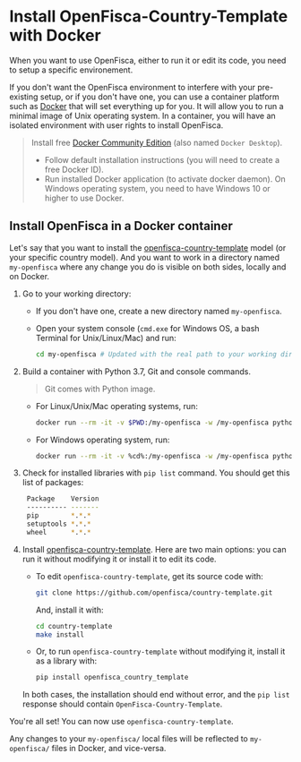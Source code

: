 # Install OpenFisca-Country-Template with Docker

When you want to use OpenFisca, either to run it or edit its code, you need to setup a specific environement.

If you don't want the OpenFisca environment to interfere with your pre-existing setup, or if you don't have one, you can use a container platform such as [Docker](https://www.docker.com) that will set everything up for you. It will allow you to run a minimal image of Unix operating system.
In a container, you will have an isolated environment with user rights to install OpenFisca.

> Install free [Docker Community Edition](https://docs.docker.com/install/#supported-platforms) (also named `Docker Desktop`).
> * Follow default installation instructions (you will need to create a free Docker ID).
> * Run installed Docker application (to activate docker daemon). 
> On Windows operating system, you need to have Windows 10 or higher to use Docker.

## Install OpenFisca in a Docker container

Let's say that you want to install the [openfisca-country-template](https://github.com/openfisca/country-template) model (or your specific country model). And you want to work in a directory named `my-openfisca` where any change you do is visible on both sides, locally and on Docker.

1. Go to your working directory:  
   * If you don't have one, create a new directory named `my-openfisca`.
   
   * Open your system console (`cmd.exe` for Windows OS, a bash Terminal for Unix/Linux/Mac) and run: 
        ```sh
        cd my-openfisca # Updated with the real path to your working directory
        ```   

2. Build a container with Python 3.7, Git and console commands.
   > Git comes with Python image.

   * For Linux/Unix/Mac operating systems, run:
        ```sh
        docker run --rm -it -v $PWD:/my-openfisca -w /my-openfisca python:3.7 bash
        ```

   * For Windows operating system, run:
        ```sh
        docker run --rm -it -v %cd%:/my-openfisca -w /my-openfisca python:3.7 bash
        ``` 

3. Check for installed libraries with `pip list` command.
   You should get this list of packages:
    ```sh
     Package    Version
     ---------- -------
     pip        *.*.*   
     setuptools *.*.* 
     wheel      *.*.* 
    ```

4. Install [openfisca-country-template](https://github.com/openfisca/country-template). Here are two main options: you can run it without modifying it or install it to edit its code.
   
   * To edit `openfisca-country-template`, get its source code with:
        ```sh
        git clone https://github.com/openfisca/country-template.git
        ```
        And, install it with:
        ```sh
        cd country-template
        make install
        ``` 

   * Or, to run `openfisca-country-template` without modifying it, install it as a library with:
        ```sh
        pip install openfisca_country_template
        ```

   In both cases, the installation should end without error, and the `pip list` response should contain `OpenFisca-Country-Template`.


You're all set! You can now use `openfisca-country-template`.  

Any changes to your `my-openfisca/` local files will be reflected to `my-openfisca/` files in Docker, and vice-versa.
